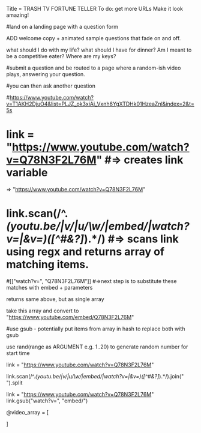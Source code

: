 Title = TRASH TV FORTUNE TELLER 
To do: get more URLs
Make it look amazing! 

#land on a landing page with a question form 

<!-- question form: 
your name
your question -->
 
ADD welcome copy + animated sample questions that fade on and off. 

what should I do with my life? 
what should I have for dinner? 
Am I meant to be a competitive eater? 
Where are my keys? 


#submit a question and be routed to a page where a random-ish video plays, answering your question. 

#you can then ask another question

#https://www.youtube.com/watch?v=T1AKH2DjuO4&list=PLJZ_ok3xiAi_Vxnh6YgXTDHk01HzeaZnl&index=2&t=5s

# link = "https://www.youtube.com/watch?v=Q78N3F2L76M" #=> creates link variable
 => "https://www.youtube.com/watch?v=Q78N3F2L76M" 

# link.scan(/^.*(youtu.be\/|v\/|u\/\w\/|embed\/|watch\?v=|\&v=)([^#\&\?]*).*/) #=> scans link using regx and returns array of matching items. 
#[["watch?v=", "Q78N3F2L76M"]] #=>next step is to substitute these matches with embed + parameters

<!-- link.scan(/^.*(youtu.be\/|v\/|u\/\w\/|embed\/|watch\?v=|\&v=)([^#\&\?]*).*/).join(" ").split --> returns same above, but as single array 

take this array and convert to "https://www.youtube.com/embed/Q78N3F2L76M"

#use gsub - potentially put items from array in hash to replace both with gsub

use rand(range as ARGUMENT e.g. 1..20)
to generate random number for start time


link = "https://www.youtube.com/watch?v=Q78N3F2L76M"

link.scan(/^.*(youtu.be\/|v\/|u\/\w\/|embed\/|watch\?v=|\&v=)([^#\&\?]*).*/).join(" ").split

link = "https://www.youtube.com/watch?v=Q78N3F2L76M"
link.gsub("watch?v=", "embed/")

@video_array = [

]